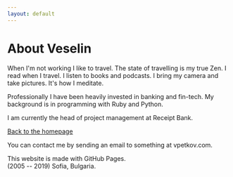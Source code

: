 ```yaml
---
layout: default
---
```


About Veselin
=============

When I'm not working I like to travel. The state of travelling is my true Zen. I read when I travel. I listen to books and podcasts. I bring my camera and take pictures. It's how I meditate.

Professionally I have been heavily invested in banking and fin-tech. My background is in programming with Ruby and Python.

I am currently the head of project management at Receipt Bank.


[Back to the homepage](/)

You can contact me by sending an email to something at vpetkov.com.

This website is made with GitHub Pages.  
(2005 -- 2019) Sofia, Bulgaria.
